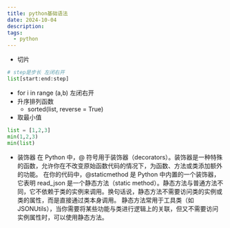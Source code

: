 ```yaml
---
title: python基础语法
date: 2024-10-04
description:
tags:
  - python
---
```

- 切片
```python
# step是步长 左闭右开
list[start:end:step] 
```
- for i in range (a,b) 左闭右开
- 升序排列函数
	- sorted(list, reverse = True)
- 取最小值
```python
list = [1,2,3]
min(1,2,3)
min(list)
```
- 装饰器
	在 Python 中，@ 符号用于装饰器（decorators）。装饰器是一种特殊的函数，允许你在不改变原始函数代码的情况下，为函数、方法或类添加额外的功能。
	在你的代码中，@staticmethod 是 Python 中内置的一个装饰器，它表明 read_json 是一个静态方法（static method）。静态方法与普通方法不同，它不依赖于类的实例来调用。换句话说，静态方法不需要访问类的实例或类的属性，而是直接通过类本身调用。
	静态方法常用于工具类（如 JSONUtils），当你需要将某些功能与类进行逻辑上的关联，但又不需要访问实例属性时，可以使用静态方法。